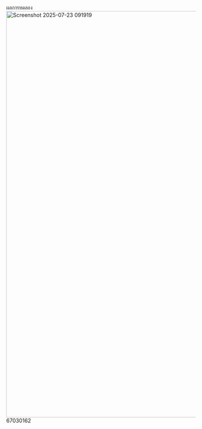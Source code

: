 ผลการทดลอง
<img width="1904" height="1079" alt="Screenshot 2025-07-23 091919" src="https://github.com/user-attachments/assets/edc5d6a0-4a7a-4941-8837-84c712d1dea1" />
67030162 
